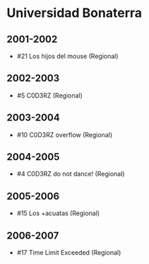 # Universidad Bonaterra

## 2001-2002

- #21 Los hijos del mouse (Regional)

## 2002-2003

- #5 C0D3RZ (Regional)

## 2003-2004

- #10 C0D3RZ overflow (Regional)

## 2004-2005

- #4 C0D3RZ do not dance! (Regional)

## 2005-2006

- #15 Los +acuatas (Regional)

## 2006-2007

- #17 Time Limit Exceeded (Regional)


